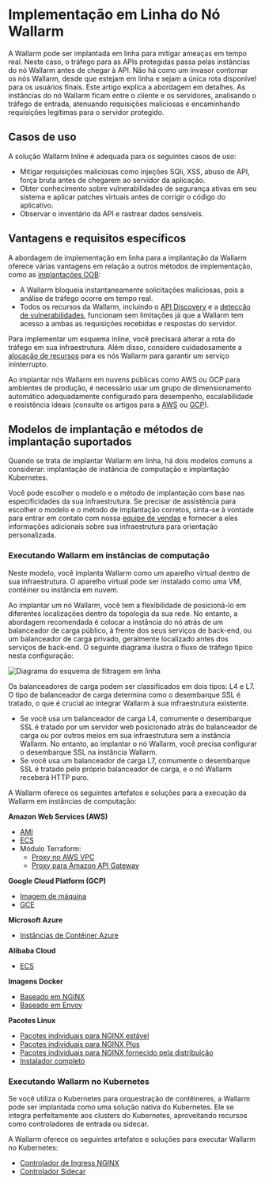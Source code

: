 # Implementação em Linha do Nó Wallarm

A Wallarm pode ser implantada em linha para mitigar ameaças em tempo real. Neste caso, o tráfego para as APIs protegidas passa pelas instâncias do nó Wallarm antes de chegar à API. Não há como um invasor contornar os nós Wallarm, desde que estejam em linha e sejam a única rota disponível para os usuários finais. Este artigo explica a abordagem em detalhes.
As instâncias do nó Wallarm ficam entre o cliente e os servidores, analisando o tráfego de entrada, atenuando requisições maliciosas e encaminhando requisições legítimas para o servidor protegido.

## Casos de uso

A solução Wallarm Inline é adequada para os seguintes casos de uso:

* Mitigar requisições maliciosas como injeções SQli, XSS, abuso de API, força bruta antes de chegarem ao servidor da aplicação.
* Obter conhecimento sobre vulnerabilidades de segurança ativas em seu sistema e aplicar patches virtuais antes de corrigir o código do aplicativo.
* Observar o inventário da API e rastrear dados sensíveis.

## Vantagens e requisitos específicos

A abordagem de implementação em linha para a implantação da Wallarm oferece várias vantagens em relação a outros métodos de implementação, como as [implantações OOB](../oob/overview.md):

* A Wallarm bloqueia instantaneamente solicitações maliciosas, pois a análise de tráfego ocorre em tempo real.
* Todos os recursos da Wallarm, incluindo o [API Discovery](../../api-discovery/overview.md) e a [detecção de vulnerabilidades](../../about-wallarm/detecting-vulnerabilities.md), funcionam sem limitações já que a Wallarm tem acesso a ambas as requisições recebidas e respostas do servidor.

Para implementar um esquema inline, você precisará alterar a rota do tráfego em sua infraestrutura. Além disso, considere cuidadosamente a [alocação de recursos](../../admin-en/configuration-guides/allocate-resources-for-node.md) para os nós Wallarm para garantir um serviço ininterrupto.

Ao implantar nós Wallarm em nuvens públicas como AWS ou GCP para ambientes de produção, é necessário usar um grupo de dimensionamento automático adequadamente configurado para desempenho, escalabilidade e resistência ideais (consulte os artigos para a [AWS](../../admin-en/installation-guides/amazon-cloud/autoscaling-overview.md) ou [GCP](../../admin-en/installation-guides/google-cloud/autoscaling-overview.md)).

## Modelos de implantação e métodos de implantação suportados

Quando se trata de implantar Wallarm em linha, há dois modelos comuns a considerar: implantação de instância de computação e implantação Kubernetes.

Você pode escolher o modelo e o método de implantação com base nas especificidades da sua infraestrutura. Se precisar de assistência para escolher o modelo e o método de implantação corretos, sinta-se à vontade para entrar em contato com nossa [equipe de vendas](mailto:sales@wallarm.com) e fornecer a eles informações adicionais sobre sua infraestrutura para orientação personalizada.

### Executando Wallarm em instâncias de computação

Neste modelo, você implanta Wallarm como um aparelho virtual dentro de sua infraestrutura. O aparelho virtual pode ser instalado como uma VM, contêiner ou instância em nuvem.

Ao implantar um nó Wallarm, você tem a flexibilidade de posicioná-lo em diferentes localizações dentro da topologia da sua rede. No entanto, a abordagem recomendada é colocar a instância do nó atrás de um balanceador de carga público, à frente dos seus serviços de back-end, ou um balanceador de carga privado, geralmente localizado antes dos serviços de back-end. O seguinte diagrama ilustra o fluxo de tráfego típico nesta configuração:

![Diagrama do esquema de filtragem em linha](../../images/waf-installation/inline/wallarm-inline-deployment-scheme.png)

Os balanceadores de carga podem ser classificados em dois tipos: L4 e L7. O tipo de balanceador de carga determina como o desembarque SSL é tratado, o que é crucial ao integrar Wallarm à sua infraestrutura existente.

* Se você usa um balanceador de carga L4, comumente o desembarque SSL é tratado por um servidor web posicionado atrás do balanceador de carga ou por outros meios em sua infraestrutura sem a instância Wallarm. No entanto, ao implantar o nó Wallarm, você precisa configurar o desembarque SSL na instância Wallarm.
* Se você usa um balanceador de carga L7, comumente o desembarque SSL é tratado pelo próprio balanceador de carga, e o nó Wallarm receberá HTTP puro.

A Wallarm oferece os seguintes artefatos e soluções para a execução da Wallarm em instâncias de computação:

**Amazon Web Services (AWS)**

* [AMI](compute-instances/aws/aws-ami.md)
* [ECS](compute-instances/aws/aws-ecs.md)
* Módulo Terraform:
    * [Proxy no AWS VPC](compute-instances/aws/terraform-module-for-aws-vpc.md)
    * [Proxy para Amazon API Gateway](compute-instances/aws/terraform-module-for-aws-api-gateway.md)

**Google Cloud Platform (GCP)**

* [Imagem de máquina](compute-instances/gcp/machine-image.md)
* [GCE](compute-instances/gcp/gce.md)

**Microsoft Azure**

* [Instâncias de Contêiner Azure](compute-instances/azure/docker-image.md)

**Alibaba Cloud**

* [ECS](compute-instances/alibaba/docker-image.md)

**Imagens Docker**

* [Baseado em NGINX](compute-instances/docker/nginx-based.md)
* [Baseado em Envoy](compute-instances/docker/envoy-based.md)

**Pacotes Linux**

* [Pacotes individuais para NGINX estável](compute-instances/linux/individual-packages-nginx-stable.md)
* [Pacotes individuais para NGINX Plus](compute-instances/linux/individual-packages-nginx-plus.md)
* [Pacotes individuais para NGINX fornecido pela distribuição](compute-instances/linux/individual-packages-nginx-distro.md)
* [Instalador completo](compute-instances/linux/all-in-one.md)

### Executando Wallarm no Kubernetes

Se você utiliza o Kubernetes para orquestração de contêineres, a Wallarm pode ser implantada como uma solução nativa do Kubernetes. Ele se integra perfeitamente aos clusters do Kubernetes, aproveitando recursos como controladores de entrada ou sidecar.

A Wallarm oferece os seguintes artefatos e soluções para executar Wallarm no Kubernetes:

* [Controlador de Ingress NGINX](../../admin-en/installation-kubernetes-en.md)
* [Controlador Sidecar](../kubernetes/sidecar-proxy/deployment.md)